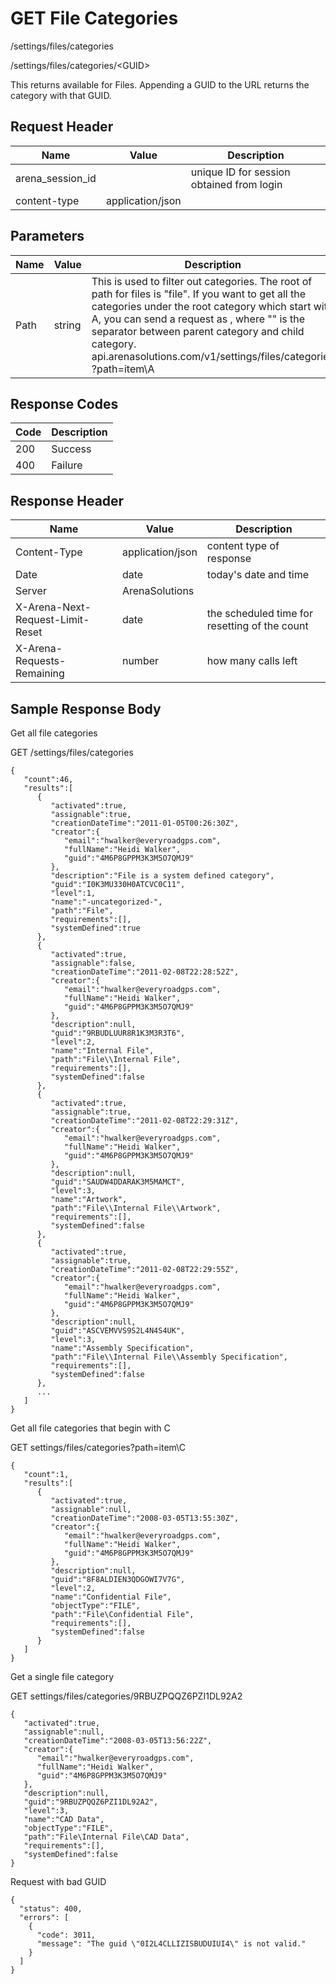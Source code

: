 # GET File Categories


/settings/files/categories



/settings/files/categories/&lt;GUID&gt;

This returns   available for Files. Appending a GUID to the URL returns the category with that GUID. 

## Request Header

| Name<br> | Value<br> | Description<br> |
|  --- |  --- |  --- | 
| arena_session_id<br> |   | unique ID for session obtained from login<br> |
| content\-type<br> | application/json<br> |   |

## Parameters

| Name<br> | Value<br> | Description<br> |
|  --- |  --- |  --- | 
| Path<br> | string<br> | This is used to filter out categories. The root of path for files is "file". If you want to get all the categories under the root category which start with A, you can send a request as , where "\" is the separator between parent category and child category.<br>api.arenasolutions.com/v1/settings/files/categories ?path=item\A<br> |

## Response Codes

| Code<br> | Description<br> |
|  --- |  --- | 
| 200<br> | Success<br> |
| 400<br> | Failure<br> |

## Response Header

| Name<br> | Value<br> | Description<br> |
|  --- |  --- |  --- | 
| Content\-Type<br> | application/json<br> | content type of response<br> |
| Date<br> | date<br> | today's date and time<br> |
| Server<br> | ArenaSolutions<br> |   |
| X\-Arena\-Next\-Request\-Limit\-Reset<br> | date<br> | the scheduled time for resetting of the count<br> |
| X\-Arena\-Requests\-Remaining<br> | number<br> | how many calls left<br> |

## Sample Response Body
Get all file categories



GET /settings/files/categories

```
{
   "count":46,
   "results":[
      {
         "activated":true,
         "assignable":true,
         "creationDateTime":"2011-01-05T00:26:30Z",
         "creator":{
            "email":"hwalker@everyroadgps.com",
            "fullName":"Heidi Walker",
            "guid":"4M6P8GPPM3K3M5O7QMJ9"
         },
         "description":"File is a system defined category",
         "guid":"I0K3MU330H0ATCVC0C11",
         "level":1,
         "name":"-uncategorized-",
         "path":"File",
         "requirements":[],
         "systemDefined":true
      },
      {
         "activated":true,
         "assignable":false,
         "creationDateTime":"2011-02-08T22:28:52Z",
         "creator":{
            "email":"hwalker@everyroadgps.com",
            "fullName":"Heidi Walker",
            "guid":"4M6P8GPPM3K3M5O7QMJ9"
         },
         "description":null,
         "guid":"9RBUDLUUR8R1K3M3R3T6",
         "level":2,
         "name":"Internal File",
         "path":"File\\Internal File",
         "requirements":[],
         "systemDefined":false
      },
      {
         "activated":true,
         "assignable":true,
         "creationDateTime":"2011-02-08T22:29:31Z",
         "creator":{
            "email":"hwalker@everyroadgps.com",
            "fullName":"Heidi Walker",
            "guid":"4M6P8GPPM3K3M5O7QMJ9"
         },
         "description":null,
         "guid":"SAUDW4DDARAK3M5MAMCT",
         "level":3,
         "name":"Artwork",
         "path":"File\\Internal File\\Artwork",
         "requirements":[],
         "systemDefined":false
      },
      {
         "activated":true,
         "assignable":true,
         "creationDateTime":"2011-02-08T22:29:55Z",
         "creator":{
            "email":"hwalker@everyroadgps.com",
            "fullName":"Heidi Walker",
            "guid":"4M6P8GPPM3K3M5O7QMJ9"
         },
         "description":null,
         "guid":"ASCVEMVVS9S2L4N4S4UK",
         "level":3,
         "name":"Assembly Specification",
         "path":"File\\Internal File\\Assembly Specification",
         "requirements":[],
         "systemDefined":false
      },
      ...
   ]
}
```
Get all file categories that begin with C



GET settings/files/categories?path=item\C

```
{  
   "count":1,
   "results":[  
      {  
         "activated":true,
         "assignable":null,
         "creationDateTime":"2008-03-05T13:55:30Z",
         "creator":{
            "email":"hwalker@everyroadgps.com",
            "fullName":"Heidi Walker",
            "guid":"4M6P8GPPM3K3M5O7QMJ9"
         },
         "description":null,
         "guid":"8F8ALDIEN3QDGOWI7V7G",
         "level":2,
         "name":"Confidential File",
         "objectType":"FILE",
         "path":"File\Confidential File",
         "requirements":[],
         "systemDefined":false
      }
   ]
}
```
Get a single file category



GET settings/files/categories/9RBUZPQQZ6PZI1DL92A2

```
{  
   "activated":true,
   "assignable":null,
   "creationDateTime":"2008-03-05T13:56:22Z",
   "creator":{
      "email":"hwalker@everyroadgps.com",
      "fullName":"Heidi Walker",
      "guid":"4M6P8GPPM3K3M5O7QMJ9"
   },
   "description":null,
   "guid":"9RBUZPQQZ6PZI1DL92A2",
   "level":3,
   "name":"CAD Data",
   "objectType":"FILE",
   "path":"File\Internal File\CAD Data",
   "requirements":[],
   "systemDefined":false
}

```
Request with bad GUID

```
{
  "status": 400,
  "errors": [
    {
      "code": 3011,
      "message": "The guid \"0I2L4CLLIZISBUDUIUI4\" is not valid."
    }
  ]
}
```
